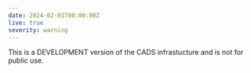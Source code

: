 ```yaml
---
date: 2024-02-01T00:00:00Z
live: true
severity: warning
---
```


This is a DEVELOPMENT version of the CADS infrastucture and is not for public use.
